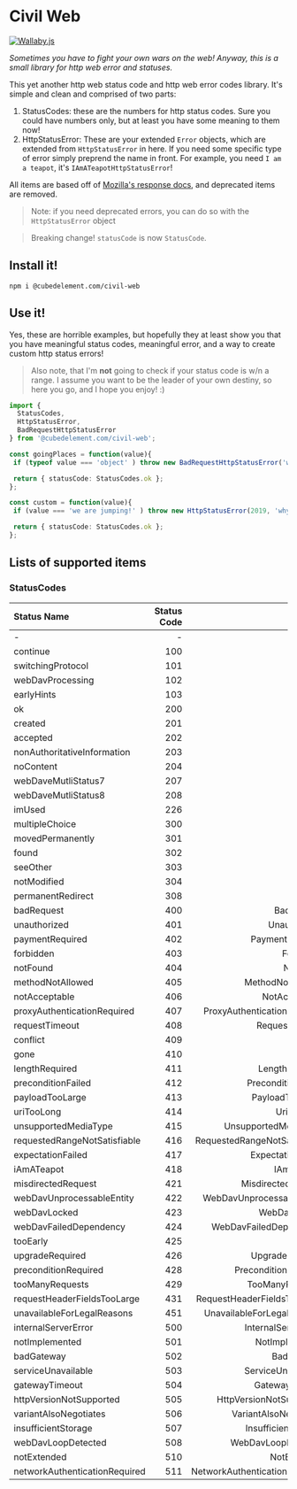 # Civil Web
[![Wallaby.js](https://img.shields.io/badge/wallaby.js-configured-green.svg)](https://wallabyjs.com)

_Sometimes you have to fight your own wars on the web! Anyway, this is a small library for http web error and statuses._

This yet another http web status code and http web error codes library. It's simple and clean and comprised of two parts:

1. StatusCodes: these are the numbers for http status codes. Sure you could have numbers only, but at least you have some meaning to them now!
2. HttpStatusError: These are your extended `Error` objects, which are extended from `HttpStatusError` in here. If you need some specific type of error simply preprend the name in front. For example, you need `I am a teapot`, it's `IAmATeapotHttpStatusError`!

All items are based off of [Mozilla's response docs](https://developer.mozilla.org/en-US/docs/Web/HTTP/Status), and deprecated items are removed.

> Note: if you need deprecated errors, you can do so with the `HttpStatusError` object

> Breaking change! `statusCode` is now `StatusCode`.

## Install it!
`npm i @cubedelement.com/civil-web`

## Use it!

Yes, these are horrible examples, but hopefully they at least show you that you have meaningful status codes, meaningful error, and a way to create custom http status errors!

> Also note, that I'm **not** going to check if your status code is w/n a range. I assume you want to be the leader of your own destiny, so here you go, and I hope you enjoy! :)

```typescript
import {
  StatusCodes,
  HttpStatusError,
  BadRequestHttpStatusError
} from '@cubedelement.com/civil-web';

const goingPlaces = function(value){
 if (typeof value === 'object' ) throw new BadRequestHttpStatusError('why did you pass an object?');

 return { statusCode: StatusCodes.ok };
};

const custom = function(value){
 if (value === 'we are jumping!' ) throw new HttpStatusError(2019, 'why did you pass an object?');

 return { statusCode: StatusCodes.ok };
};
```

## Lists of supported items

### StatusCodes
|Status Name|Status Code|Error Type|
|:---|---:|---:|
|-|-|HttpStatusError|
|continue|100|-|
|switchingProtocol|101|-|
|webDavProcessing|102|-|
|earlyHints|103|-|
|ok|200|-|
|created|201|-|
|accepted|202|-|
|nonAuthoritativeInformation|203|-|
|noContent|204|-|
|webDaveMutliStatus7|207|-|
|webDaveMutliStatus8|208|-|
|imUsed|226|-|
|multipleChoice|300|-|
|movedPermanently|301|-|
|found|302|-|
|seeOther|303|-|
|notModified|304|-|
|permanentRedirect|308|-|
|badRequest|400|BadRequestHttpStatusError|
|unauthorized|401|UnauthorizedHttpStatusError|
|paymentRequired|402|PaymentRequiredHttpStatusError|
|forbidden|403|ForbiddenHttpStatusError|
|notFound|404|NotFoundHttpStatusError|
|methodNotAllowed|405|MethodNotAllowedHttpStatusError|
|notAcceptable|406|NotAcceptableHttpStatusError|
|proxyAuthenticationRequired|407|ProxyAuthenticationRequiredHttpStatusError|
|requestTimeout|408|RequestTimeoutHttpStatusError|
|conflict|409|ConflictHttpStatusError|
|gone|410|GoneHttpStatusError|
|lengthRequired|411|LengthRequiredHttpStatusError|
|preconditionFailed|412|PreconditionFailedHttpStatusError|
|payloadTooLarge|413|PayloadTooLargeHttpStatusError|
|uriTooLong|414|UriTooLongHttpStatusError|
|unsupportedMediaType|415|UnsupportedMediaTypeHttpStatusError|
|requestedRangeNotSatisfiable|416|RequestedRangeNotSatisfiableHttpStatusError|
|expectationFailed|417|ExpectationFailedHttpStatusError|
|iAmATeapot|418|IAmATeapotHttpStatusError|
|misdirectedRequest|421|MisdirectedRequestHttpStatusError|
|webDavUnprocessableEntity|422|WebDavUnprocessableEntityHttpStatusError|
|webDavLocked|423|WebDavLockedHttpStatusError|
|webDavFailedDependency|424|WebDavFailedDependencyHttpStatusError|
|tooEarly|425|TooEarlyHttpStatusError|
|upgradeRequired|426|UpgradeRequiredHttpStatusError|
|preconditionRequired|428|PreconditionRequiredHttpStatusError|
|tooManyRequests|429|TooManyRequestsHttpStatusError|
|requestHeaderFieldsTooLarge|431|RequestHeaderFieldsTooLargeHttpStatusError|
|unavailableForLegalReasons|451|UnavailableForLegalReasonsHttpStatusError|
|internalServerError|500|InternalServerErrorHttpStatusError|
|notImplemented|501|NotImplementedHttpStatusError|
|badGateway|502|BadGatewayHttpStatusError|
|serviceUnavailable|503|ServiceUnavailableHttpStatusError|
|gatewayTimeout|504|GatewayTimeoutHttpStatusError|
|httpVersionNotSupported|505|HttpVersionNotSupportedHttpStatusError|
|variantAlsoNegotiates|506|VariantAlsoNegotiatesHttpStatusError|
|insufficientStorage|507|InsufficientStorageHttpStatusError|
|webDavLoopDetected|508|WebDavLoopDetectedHttpStatusError|
|notExtended|510|NotExtendedHttpStatusError|
|networkAuthenticationRequired|511|NetworkAuthenticationRequiredHttpStatusError|
